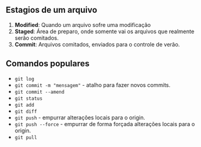 ## Estagios de um arquivo
1. **Modified**: Quando um arquivo sofre uma modificação
2. **Staged**: Área de preparo, onde somente vai os arquivos que realmente serão comitados.
3. **Commit**: Arquivos comitados, enviados para o controle de verão.

## Comandos populares
- `git log`
- `git commit -m "mensagem"` - atalho para fazer novos commits.
- `git commit --amend` 
- `git status`
- `git add` 
- `git diff` 
- `git push` - empurrar alterações locais para o origin.
- `git push --force` - empurrar de forma forçada alterações locais para o origin.
- `git pull`